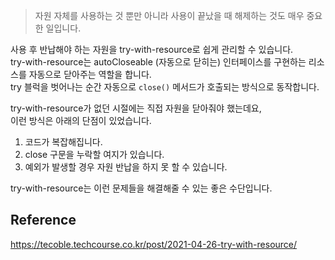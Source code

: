 > 자원 자체를 사용하는 것 뿐만 아니라 사용이 끝났을 때 해제하는 것도 매우 중요한 일입니다. 

사용 후 반납해야 하는 자원을 try-with-resource로 쉽게 관리할 수 있습니다.  
try-with-resource는 autoCloseable (자동으로 닫히는) 인터페이스를 구현하는 리소스를 자동으로 닫아주는 역할을 합니다.  
try 블럭을 벗어나는 순간 자동으로 `close()` 메서드가 호출되는 방식으로 동작합니다.

try-with-resource가 없던 시절에는 직접 자원을 닫아줘야 했는데요,  
이런 방식은 아래의 단점이 있었습니다.
1. 코드가 복잡해집니다.
2. close 구문을 누락할 여지가 있습니다.
3. 예외가 발생할 경우 자원 반납을 하지 못 할 수 있습니다.

try-with-resource는 이런 문제들을 해결해줄 수 있는 좋은 수단입니다.
## Reference
https://tecoble.techcourse.co.kr/post/2021-04-26-try-with-resource/